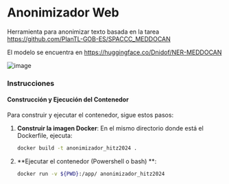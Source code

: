 # Anonimizador Web

Herramienta para anonimizar texto basada en la tarea https://github.com/PlanTL-GOB-ES/SPACCC_MEDDOCAN

El modelo se encuentra en https://huggingface.co/Dnidof/NER-MEDDOCAN

![image](https://github.com/Dnidof/anonimizador/assets/88423658/68825ed1-0005-4f84-aa02-d8d5c98d31a9)


### Instrucciones

#### Construcción y Ejecución del Contenedor

Para construir y ejecutar el contenedor, sigue estos pasos:

1. **Construir la imagen Docker**:
   En el mismo directorio donde está el Dockerfile, ejecuta:
   ```sh
   docker build -t anonimizador_hitz2024 .
   ```

2. **Ejecutar el contenedor (Powershell o bash) **:
   ```sh
   docker run -v ${PWD}:/app/ anonimizador_hitz2024
   ```

